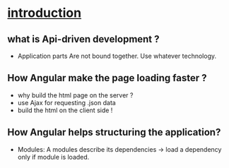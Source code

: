 
[introduction](http://campus.codeschool.com/courses/shaping-up-with-angular-js/level/1/section/1/creating-a-store-module)
===


what is Api-driven development ?
-----
- Application parts Are not bound together. Use whatever technology.

How Angular make the page loading faster ? 
-------
- why build the html page on the server ?
- use Ajax for requesting .json data
- build the html on the client side !


How Angular helps structuring the application?
----
- Modules: A modules describe its dependencies -> load a dependency only if module is loaded.

